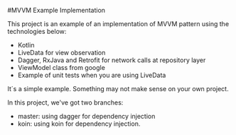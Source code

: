#MVVM Example Implementation

This project is an example of an implementation of MVVM pattern using the technologies below:
- Kotlin
- LiveData for view observation
- Dagger, RxJava and Retrofit for network calls at repository layer
- ViewModel class from google
- Example of unit tests when you are using LiveData

It´s a simple example. Something may not make sense on your own project.

In this project, we've got two branches:
- master: using dagger for dependency injection
- koin: using koin for dependency injection.